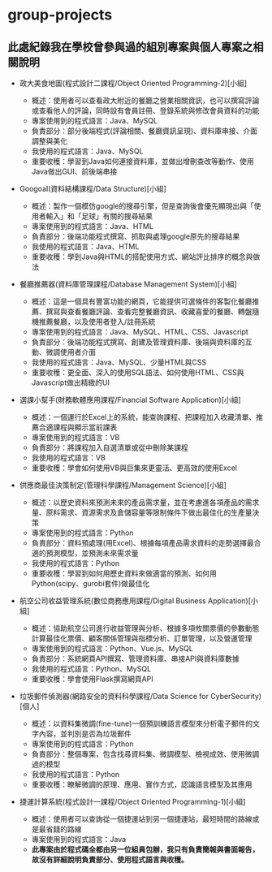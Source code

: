 # group-projects
## 此處紀錄我在學校曾參與過的組別專案與個人專案之相關說明

* 政大美食地圖(程式設計二課程/Object Oriented Programming-2)[小組]
  * 概述：使用者可以查看政大附近的餐廳之營業相關資訊，也可以撰寫評論或查看他人的評論，同時設有會員註冊、登錄系統與修改會員資料的功能
  * 專案使用到的程式語言：Java、MySQL
  * 負責部分：部分後端程式(評論相關、餐廳資訊呈現)、資料庫串接、介面調整與美化
  * 我使用的程式語言：Java、MySQL
  * 重要收穫：學習到Java如何連接資料庫，並做出增刪查改等動作、使用Java做出GUI、前後端串接

* Googoal(資料結構課程/Data Structure)[小組]
  * 概述：製作一個模仿google的搜尋引擎，但是查詢後會優先顯現出與「使用者輸入」和「足球」有關的搜尋結果
  * 專案使用到的程式語言：Java、HTML
  * 負責部分：後端功能程式撰寫、抓取與處理google原先的搜尋結果
  * 我使用的程式語言：Java、HTML
  * 重要收穫：學到Java與HTML的搭配使用方式、網站評比排序的概念與做法

* 餐廳推薦器(資料庫管理課程/Database Management System)[小組]
  * 概述：這是一個具有豐富功能的網頁，它能提供可選條件的客製化餐廳推薦、撰寫與查看餐廳評論、查看完整餐廳資訊、收藏喜愛的餐廳、轉盤隨機推薦餐廳，以及使用者登入/註冊系統
  * 專案使用到的程式語言：Java、MySQL、HTML、CSS、Javascript
  * 負責部分：後端功能程式撰寫、創建及管理資料庫、後端與資料庫的互動、微調使用者介面
  * 我使用的程式語言：Java、MySQL、少量HTML與CSS
  * 重要收穫：更全面、深入的使用SQL語法、如何使用HTML、CSS與Javascript做出精緻的UI

* 選課小幫手(財務軟體應用課程/Financial Software Application)[小組]
  * 概述：一個運行於Excel上的系統，能查詢課程、把課程加入收藏清單、推薦合適課程與顯示當前課表
  * 專案使用到的程式語言：VB
  * 負責部分：將課程加入自選清單或從中刪除某課程
  * 我使用的程式語言：VB
  * 重要收穫：學會如何使用VB與巨集來更靈活、更高效的使用Excel

* 供應商最佳決策制定(管理科學課程/Management Science)[小組]
  * 概述：以歷史資料來預測未來的產品需求量，並在考慮進各項產品的需求量、原料需求、資源需求及倉儲容量等限制條件下做出最佳化的生產量決策
  * 專案使用到的程式語言：Python
  * 負責部分：資料預處理(用Excel)、根據每項產品需求資料的走勢選擇最合適的預測模型，並預測未來需求量
  * 我使用的程式語言：Python
  * 重要收穫：學習到如何用歷史資料來做適當的預測、如何用Python(scipy、gurobi套件)做最佳化

* 航空公司收益管理系統(數位商務應用課程/Digital Business Application)[小組]
  * 概述：協助航空公司進行收益管理與分析、根據多項攸關票價的參數動態計算最佳化票價、顧客關係管理與指標分析、訂單管理，以及營運管理
  * 專案使用到的程式語言：Python、Vue.js、MySQL
  * 負責部分：系統網頁API撰寫、管理資料庫、串接API與資料庫數據
  * 我使用的程式語言：Python、MySQL
  * 重要收穫：學會使用Flask撰寫網頁API

* 垃圾郵件偵測器(網路安全的資料科學課程/Data Science for CyberSecurity)[個人]
  * 概述：以資料集微調(fine-tune)一個預訓練語言模型來分析電子郵件的文字內容，並判別是否為垃圾郵件
  * 專案使用到的程式語言：Python
  * 負責部分：整個專案，包含找尋資料集、微調模型、檢視成效、使用微調過的模型
  * 我使用的程式語言：Python
  * 重要收穫：瞭解微調的原理、應用、實作方式，認識語言模型及其應用

* 捷運計算系統(程式設計一課程/Object Oriented Programming-1)[小組]
  * 概述：使用者可以查詢從一個捷運站到另一個捷運站，最短時間的路線或是最省錢的路線
  * 專案使用到的程式語言：Java
  * **此專案由於程式碼全都由另一位組員包辦，我只有負責簡報與書面報告，故沒有詳細說明負責部分、使用程式語言與收穫。**
